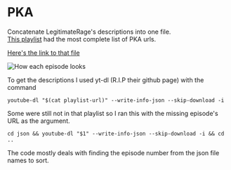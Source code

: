 # PKA

Concatenate LegitimateRage's descriptions into one file. \
[This playlist](https://www.youtube.com/playlist?list=PL568FBE856C240972) had the most complete list of PKA urls.

[Here's the link to that file](https://github.com/Fitzy1293/PKA/blob/master/PKA_timelines.txt?raw=true)


![How each episode looks](https://i.imgur.com/A39tlQM.png)


To get the descriptions I used yt-dl (R.I.P their github page) with the command

`youtube-dl "$(cat playlist-url)" --write-info-json --skip-download -i`

Some were still not in that playlist so I ran this with the missing episode's URL as the argument.

`cd json && youtube-dl "$1" --write-info-json --skip-download -i && cd ..`


The code mostly deals with finding the episode number from the json file names to sort.  
